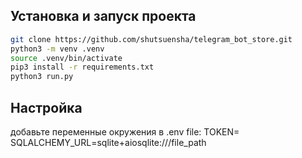 ## Установка и запуск проекта
```bash
git clone https://github.com/shutsuensha/telegram_bot_store.git
python3 -m venv .venv
source .venv/bin/activate
pip3 install -r requirements.txt
python3 run.py
```
## Настройка
добавьте переменные окружения в .env file:
TOKEN=
SQLALCHEMY_URL=sqlite+aiosqlite:///file_path
